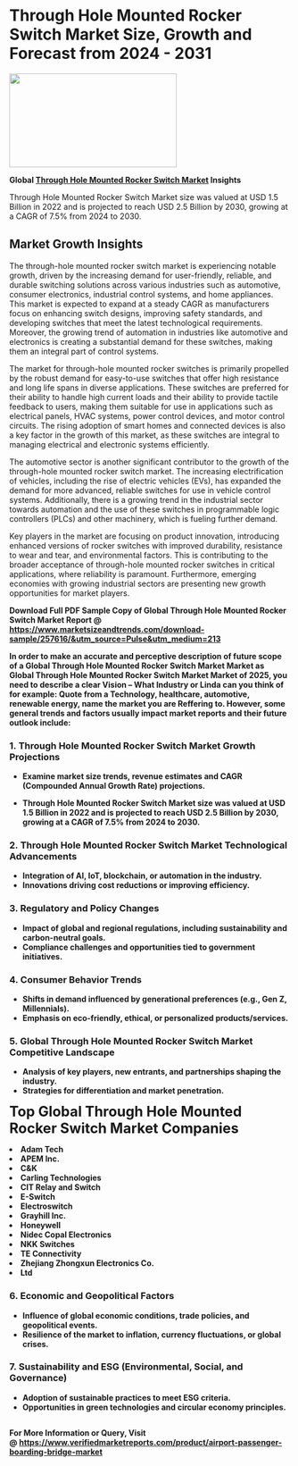 <H1>Through Hole Mounted Rocker Switch Market Size, Growth and Forecast from 2024 - 2031</H1><img class="aligncenter size-medium wp-image-584254" src="https://thirdeyenews.in/wp-content/uploads/2024/09/Global-Market-Research-300x168.jpeg" alt="" width="300" height="168" /><p><strong>Global&nbsp;<a href="https://www.marketsizeandtrends.com/download-sample/257616/&amp;utm_source=Pulse&amp;utm_medium=213">Through Hole Mounted Rocker Switch Market</a> Insights</strong></p><p>Through Hole Mounted Rocker Switch Market size was valued at USD 1.5 Billion in 2022 and is projected to reach USD 2.5 Billion by 2030, growing at a CAGR of 7.5% from 2024 to 2030.</p><p><h2>Market Growth Insights</h2> <p>The through-hole mounted rocker switch market is experiencing notable growth, driven by the increasing demand for user-friendly, reliable, and durable switching solutions across various industries such as automotive, consumer electronics, industrial control systems, and home appliances. This market is expected to expand at a steady CAGR as manufacturers focus on enhancing switch designs, improving safety standards, and developing switches that meet the latest technological requirements. Moreover, the growing trend of automation in industries like automotive and electronics is creating a substantial demand for these switches, making them an integral part of control systems.</p> <p><strong></strong></p> <p>The market for through-hole mounted rocker switches is primarily propelled by the robust demand for easy-to-use switches that offer high resistance and long life spans in diverse applications. These switches are preferred for their ability to handle high current loads and their ability to provide tactile feedback to users, making them suitable for use in applications such as electrical panels, HVAC systems, power control devices, and motor control circuits. The rising adoption of smart homes and connected devices is also a key factor in the growth of this market, as these switches are integral to managing electrical and electronic systems efficiently.</p> <p>The automotive sector is another significant contributor to the growth of the through-hole mounted rocker switch market. The increasing electrification of vehicles, including the rise of electric vehicles (EVs), has expanded the demand for more advanced, reliable switches for use in vehicle control systems. Additionally, there is a growing trend in the industrial sector towards automation and the use of these switches in programmable logic controllers (PLCs) and other machinery, which is fueling further demand.</p> <p>Key players in the market are focusing on product innovation, introducing enhanced versions of rocker switches with improved durability, resistance to wear and tear, and environmental factors. This is contributing to the broader acceptance of through-hole mounted rocker switches in critical applications, where reliability is paramount. Furthermore, emerging economies with growing industrial sectors are presenting new growth opportunities for market players.</p> <p><strong></p><p><span class=""><strong>Download Full PDF Sample Copy of Global Through Hole Mounted Rocker Switch Market Report</strong> @ <a href="https://www.marketsizeandtrends.com/download-sample/257616/&amp;utm_source=Pulse&amp;utm_medium=213" target="_blank">https://www.marketsizeandtrends.com/download-sample/257616/&amp;utm_source=Pulse&amp;utm_medium=213</a></span></p><p>In order to make an accurate and perceptive description of future scope of a Global&nbsp;Through Hole Mounted Rocker Switch Market Market as Global&nbsp;Through Hole Mounted Rocker Switch Market Market of 2025, you need to describe a clear Vision &ndash; What Industry or Linda can you think of for example: Quote from a Technology, healthcare, automotive, renewable energy, name the market you are Reffering to. However, some general trends and factors usually impact market reports and their future outlook include:</p><h3>1.&nbsp;<strong>Through Hole Mounted Rocker Switch Market Growth Projections</strong></h3><ul><li>Examine market size trends, revenue estimates and CAGR (Compounded Annual Growth Rate) projections.</li><li><p>Through Hole Mounted Rocker Switch Market size was valued at USD 1.5 Billion in 2022 and is projected to reach USD 2.5 Billion by 2030, growing at a CAGR of 7.5% from 2024 to 2030.</p></li></ul><h3>2.&nbsp;<strong>Through Hole Mounted Rocker Switch Market Technological Advancements</strong></h3><ul><li>Integration of AI, IoT, blockchain, or automation in the industry.</li><li>Innovations driving cost reductions or improving efficiency.</li></ul><h3>3.&nbsp;<strong>Regulatory and Policy Changes</strong></h3><ul><li>Impact of global and regional regulations, including sustainability and carbon-neutral goals.</li><li>Compliance challenges and opportunities tied to government initiatives.</li></ul><h3>4.&nbsp;<strong>Consumer Behavior Trends</strong></h3><ul><li>Shifts in demand influenced by generational preferences (e.g., Gen Z, Millennials).</li><li>Emphasis on eco-friendly, ethical, or personalized products/services.</li></ul><h3>5.&nbsp;<strong>Global Through Hole Mounted Rocker Switch Market Competitive Landscape</strong></h3><ul><li>Analysis of key players, new entrants, and partnerships shaping the industry.</li><li>Strategies for differentiation and market penetration.</li></ul><p data-pm-slice="1 1 []"><span style="color: inherit; font-family: inherit; font-size: 25px;">Top Global Through Hole Mounted Rocker Switch Market Companies</span></p><div class="" data-test-id=""><p><li>Adam Tech</li><li> APEM Inc.</li><li> C&K</li><li> Carling Technologies</li><li> CIT Relay and Switch</li><li> E-Switch</li><li> Electroswitch</li><li> Grayhill Inc.</li><li> Honeywell</li><li> Nidec Copal Electronics</li><li> NKK Switches</li><li> TE Connectivity</li><li> Zhejiang Zhongxun Electronics Co.</li><li> Ltd</li></p></div><h3>6.&nbsp;<strong>Economic and Geopolitical Factors</strong></h3><ul><li>Influence of global economic conditions, trade policies, and geopolitical events.</li><li>Resilience of the market to inflation, currency fluctuations, or global crises.</li></ul><h3>7.&nbsp;<strong>Sustainability and ESG (Environmental, Social, and Governance)</strong></h3><ul><li>Adoption of sustainable practices to meet ESG criteria.</li><li>Opportunities in green technologies and circular economy principles.</li></ul><h2><strong style="font-size: 14px;">For More Information or Query, Visit @&nbsp;</strong><a style="background-color: #ffffff; font-size: 14px;" href="https://www.marketsizeandtrends.com/report/through-hole-mounted-rocker-switch-market/" target="_blank">https://www.verifiedmarketreports.com/product/airport-passenger-boarding-bridge-market</a></h2>
